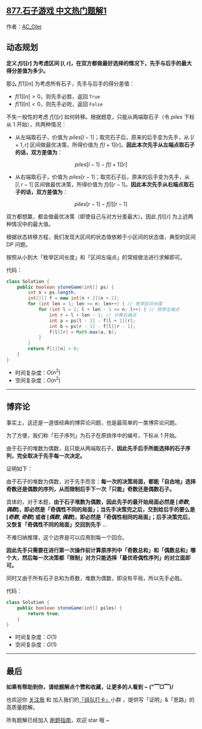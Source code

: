 ## [877.石子游戏 中文热门题解1](https://leetcode.cn/problems/stone-game/solutions/100000/gong-shui-san-xie-jing-dian-qu-jian-dp-j-wn31)

作者：[AC_OIer](https://leetcode.cn/u/AC_OIer)
## 动态规划

**定义 $f[l][r]$ 为考虑区间 $[l,r]$，在双方都做最好选择的情况下，先手与后手的最大得分差值为多少。**

那么 $f[1][n]$ 为考虑所有石子，先手与后手的得分差值：

* $f[1][n] > 0$，则先手必胜，返回 `True`
* $f[1][n] < 0$，则先手必败，返回 `False`

不失一般性的考虑 $f[l][r]$ 如何转移。根据题意，只能从两端取石子（令 $piles$ 下标从 $1$ 开始），共两种情况：

* 从左端取石子，价值为 $piles[l - 1]$；取完石子后，原来的后手变为先手，从 $[l + 1, r]$ 区间做最优决策，所得价值为 $f[l + 1][r]$。**因此本次先手从左端点取石子的话，双方差值为**：

$$
piles[l - 1] - f[l + 1][r]
$$

* 从右端取石子，价值为 $piles[r - 1]$；取完石子后，原来的后手变为先手，从 $[l, r - 1]$ 区间做最优决策，所得价值为 $f[l][r - 1]$。**因此本次先手从右端点取石子的话，双方差值为**：

$$
piles[r - 1] - f[l][r - 1]
$$

双方都想赢，都会做最优决策（即使自己与对方分差最大）。因此 $f[l][r]$ 为上述两种情况中的最大值。

根据状态转移方程，我们发现大区间的状态值依赖于小区间的状态值，典型的区间 DP 问题。

按照从小到大「枚举区间长度」和「区间左端点」的常规做法进行求解即可。

代码：
```Java []
class Solution {
    public boolean stoneGame(int[] ps) {
        int n = ps.length;
        int[][] f = new int[n + 2][n + 2]; 
        for (int len = 1; len <= n; len++) { // 枚举区间长度
            for (int l = 1; l + len - 1 <= n; l++) { // 枚举左端点
                int r = l + len - 1; // 计算右端点
                int a = ps[l - 1] - f[l + 1][r];
                int b = ps[r - 1] - f[l][r - 1];
                f[l][r] = Math.max(a, b);
            }
        }
        return f[1][n] > 0;
    }
}
```
* 时间复杂度：$O(n^2)$
* 空间复杂度：$O(n^2)$

---

## 博弈论

事实上，这还是一道很经典的博弈论问题，也是最简单的一类博弈论问题。

为了方便，我们称「石子序列」为石子在原排序中的编号，下标从 $1$ 开始。

由于石子的堆数为偶数，且只能从两端取石子。**因此先手后手所能选择的石子序列，完全取决于先手每一次决定。**

证明如下：

由于石子的堆数为偶数，对于先手而言：**每一次的决策局面，都能「自由地」选择奇数还是偶数的序列，从而限制后手下一次「只能」奇数还是偶数石子。**

具体的，对于本题，**由于石子堆数为偶数，因此先手的最开始局面必然是 $[奇数, 偶数]$，即必然是「奇偶性不同的局面」；当先手决策完之后，交到给后手的要么是 $[奇数,奇数]$ 或者 $[偶数,偶数]$，即必然是「奇偶性相同的局面」；后手决策完后，又恢复「奇偶性不同的局面」交回到先手** ...

不难归纳推理，这个边界是可以应用到每一个回合。

**因此先手只需要在进行第一次操作前计算原序列中「奇数总和」和「偶数总和」哪个大，然后每一次决策都「限制」对方只能选择「最优奇偶性序列」的对立面即可。**

同时又由于所有石子总和为奇数，堆数为偶数，即没有平局，所以先手必胜。

代码：
```Java []
class Solution {
    public boolean stoneGame(int[] piles) {
        return true;
    }
}
```
* 时间复杂度：$O(1)$
* 空间复杂度：$O(1)$

---

## 最后

**如果有帮助到你，请给题解点个赞和收藏，让更多的人看到 ~ ("▔□▔)/**

也欢迎你 [关注我](https://oscimg.oschina.net/oscnet/up-19688dc1af05cf8bdea43b2a863038ab9e5.png) 和 加入我们的[「组队打卡」](https://leetcode-cn.com/u/ac_oier/)小群 ，提供写「证明」&「思路」的高质量题解。

所有题解已经加入 [刷题指南](https://github.com/SharingSource/LogicStack-LeetCode/wiki)，欢迎 star 哦 ~ 